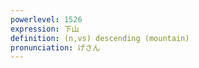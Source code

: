 ```yaml
---
powerlevel: 1526
expression: 下山
definition: (n,vs) descending (mountain)
pronunciation: げさん
---
```


